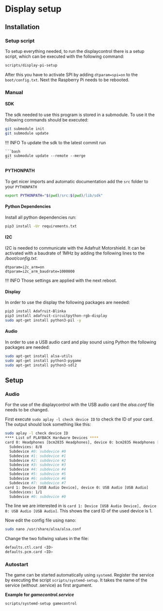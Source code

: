 # Display setup

## Installation
### Setup script

To setup everything needed, to run the displaycontrol there is a setup script, which can be executed with the following command:

```bash
scripts/display-pi-setup
```

After this you have to activate SPI by adding `dtparam=spi=on` to the `boot/config.txt`. Next the Raspberry Pi needs to be rebooted.

### Manual
#### SDK

The sdk needed to use this program is stored in a submodule. To use it the following commands should be executed:

```bash
git submodule init
git submodule update
```

!!! INFO
    To update the sdk to the latest commit run

    ```bash
    git submodule update --remote --merge
    ```

#### PYTHONPATH
To get nicer imports and automatic documentation add the `src` folder to your `PYTHONPATH`

```bash
export PYTHONPATH="$(pwd)/src:$(pwd)/lib/sdk"
```

#### Python Dependencies

Install all python dependencies run:

```bash
pip3 install -Ur requirements.txt
```

#### I2C

I2C is needed to communicate with the Adafruit Motorshield. It can be activated with a baudrate of 1MHz by adding the following lines to the */boot/config.txt*.

```
dtparam=i2c_arm=on
dtparam=i2c_arm_baudrate=1000000
```

!!! INFO
    Those settings are applied with the next reboot.


#### Display

In order to use the display the following packages are needed:

```bash
pip3 install Adafruit-Blinka
pip3 install adafruit-circuitpython-rgb-display
sudo apt-get install python3-pil -y
```

#### Audio

In order to use a USB audio card and play sound using Python the following packages are needed:

```bash
sudo apt-get install alsa-utils
sudo apt-get install python3-pygame
sudo apt-get install python3-sdl2
```

## Setup

### Audio

For the use of the displaycontrol with the USB audio card the *alsa.conf* file needs to be changed.

First execute `sudo aplay -l check device ID` to check the ID of your card. The output should look something like this:

```bash
sudo aplay -l check device ID
**** List of PLAYBACK Hardware Devices ****
card 0: Headphones [bcm2835 Headphones], device 0: bcm2835 Headphones [bcm2835 Headphones]
  Subdevices: 8/8
  Subdevice #0: subdevice #0
  Subdevice #1: subdevice #1
  Subdevice #2: subdevice #2
  Subdevice #3: subdevice #3
  Subdevice #4: subdevice #4
  Subdevice #5: subdevice #5
  Subdevice #6: subdevice #6
  Subdevice #7: subdevice #7
card 1: Device [USB Audio Device], device 0: USB Audio [USB Audio]
  Subdevices: 1/1
  Subdevice #0: subdevice #0
```

The line we are interested in is `card 1: Device [USB Audio Device], device 0: USB Audio [USB Audio]`. This shows the card ID of the used device is 1.

Now edit the config file using nano:

```bash
sudo nano /usr/share/alsa/alsa.conf
```

Change the two follwing values in the file:

```bash
defaults.ctl.card <ID>
defaults.pcm.card <ID>
```

### Autostart

The game can be started automatically using `systemd`. Register the service by executing the script `scripts/systemd-setup`. It takes the name of the service (without .service) as first argument.

**Example for *gamecontrol.service***
```bash
scripts/systemd-setup gamecontrol
```